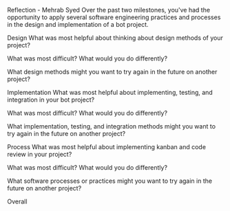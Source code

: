 Reflection - Mehrab Syed
Over the past two milestones, you've had the opportunity to apply several software engineering practices and processes in the design and implementation of a bot project.

Design
What was most helpful about thinking about design methods of your project?

What was most difficult? What would you do differently?

What design methods might you want to try again in the future on another project?

Implementation
What was most helpful about implementing, testing, and integration in your bot project?

What was most difficult? What would you do differently?

What implementation, testing, and integration methods might you want to try again in the future on another project?

Process
What was most helpful about implementing kanban and code review in your project?

What was most difficult? What would you do differently?

What software processes or practices might you want to try again in the future on another project?

Overall
